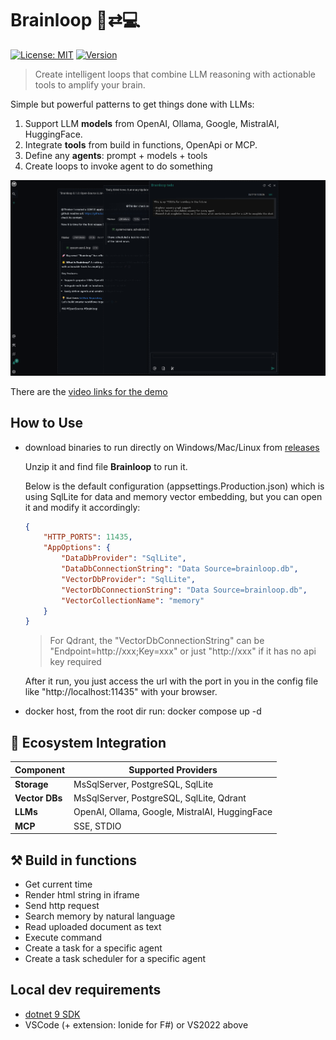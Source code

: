 # Brainloop 🧠⇄💻

[![License: MIT](https://img.shields.io/badge/License-MIT-blue.svg)](https://opensource.org/licenses/MIT)
[![Version](https://img.shields.io/badge/Version-0.1.0-brightgreen)](https://github.com/slaveoftime/brainloop/releases)

> Create intelligent loops that combine LLM reasoning with actionable tools to amplify your brain.

Simple but powerful patterns to get things done with LLMs:

1. Support LLM **models** from OpenAI, Ollama, Google, MistralAI, HuggingFace.
2. Integrate **tools** from build in functions, OpenApi or MCP.
3. Define any **agents**: prompt + models + tools
4. Create loops to invoke agent to do something

![brainloop screenshot](./Docs/brainloop-0.1.0%20screenshot1.png)

There are the [video links for the demo](./Docs/brainloop-0.1.0%20demo.gif)

## How to Use

- download binaries to run directly on Windows/Mac/Linux from [releases](https://github.com/slaveOftime/Brainloop/releases)
    
    Unzip it and find file **Brainloop** to run it.

    Below is the default configuration (appsettings.Production.json) which is using SqlLite for data and memory vector embedding, but you can open it and modify it accordingly:
    ```json
    {
        "HTTP_PORTS": 11435,
        "AppOptions": {
            "DataDbProvider": "SqlLite",
            "DataDbConnectionString": "Data Source=brainloop.db",
            "VectorDbProvider": "SqlLite",
            "VectorDbConnectionString": "Data Source=brainloop.db",
            "VectorCollectionName": "memory"
        }
    }
    ```
    
    > For Qdrant, the "VectorDbConnectionString" can be "Endpoint=http://xxx;Key=xxx" or just "http://xxx" if it has no api key required

    After it run, you just access the url with the port in you in the config file like "http://localhost:11435" with your browser.

- docker host, from the root dir run: docker compose up -d


## 🧩 Ecosystem Integration

| Component | Supported Providers |
|-----------------|--------------------------------------|
| **Storage** | MsSqlServer, PostgreSQL, SqlLite |
| **Vector DBs** | MsSqlServer, PostgreSQL, SqlLite, Qdrant |
| **LLMs** | OpenAI, Ollama, Google, MistralAI, HuggingFace |
| **MCP** | SSE, STDIO |


## ⚒️ Build in functions
- Get current time 
- Render html string in iframe 
- Send http request 
- Search memory by natural language 
- Read uploaded document as text 
- Execute command 
- Create a task for a specific agent 
- Create a task scheduler for a specific agent


## Local dev requirements

- [dotnet 9 SDK](https://dotnet.microsoft.com/en-us/download/dotnet/9.0)
- VSCode (+ extension: Ionide for F#) or VS2022 above
